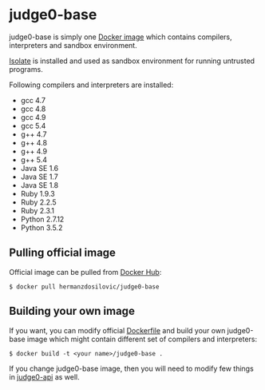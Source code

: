 # judge0-base

judge0-base is simply one [Docker image](https://hub.docker.com/r/hermanzdosilovic/judge0-base/) which contains compilers, interpreters and sandbox environment.

[Isolate](https://github.com/ioi/isolate) is installed and used as sandbox environment for running untrusted programs.

Following compilers and interpreters are installed:

* gcc 4.7
* gcc 4.8
* gcc 4.9
* gcc 5.4
* g++ 4.7
* g++ 4.8
* g++ 4.9
* g++ 5.4
* Java SE 1.6
* Java SE 1.7
* Java SE 1.8
* Ruby 1.9.3
* Ruby 2.2.5
* Ruby 2.3.1
* Python 2.7.12
* Python 3.5.2

## Pulling official image

Official image can be pulled from [Docker Hub](https://hub.docker.com/):

```
$ docker pull hermanzdosilovic/judge0-base
```

## Building your own image

If you want, you can modify official [Dockerfile](https://github.com/hermanzdosilovic/judge0/blob/master/base/Dockerfile) and build your own judge0-base image which might contain different set of compilers and interpreters:

```
$ docker build -t <your name>/judge0-base .
```

If you change judge0-base image, then you will need to modify few things in [judge0-api](https://github.com/hermanzdosilovic/judge0/tree/master/api) as well.
